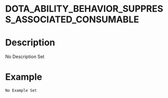 # DOTA_ABILITY_BEHAVIOR_SUPPRESS_ASSOCIATED_CONSUMABLE
# Description
No Description Set
# Example
```No Example Set```